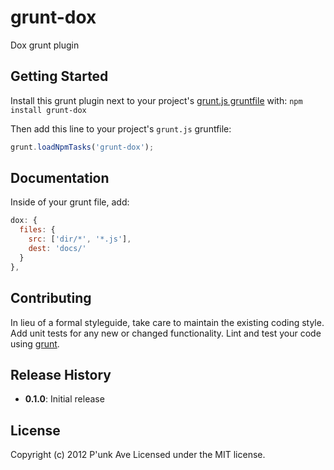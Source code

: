 # grunt-dox

Dox grunt plugin

## Getting Started
Install this grunt plugin next to your project's [grunt.js gruntfile][getting_started] with: `npm install grunt-dox`

Then add this line to your project's `grunt.js` gruntfile:

```javascript
grunt.loadNpmTasks('grunt-dox');
```

[grunt]: https://github.com/cowboy/grunt
[getting_started]: https://github.com/cowboy/grunt/blob/master/docs/getting_started.md

## Documentation
Inside of your grunt file, add:
```javascript
dox: {
  files: {
    src: ['dir/*', '*.js'],
    dest: 'docs/'
  }
},
```

## Contributing
In lieu of a formal styleguide, take care to maintain the existing coding style. Add unit tests for any new or changed functionality. Lint and test your code using [grunt][grunt].

## Release History
* **0.1.0**: Initial release

## License
Copyright (c) 2012 P'unk Ave
Licensed under the MIT license.
